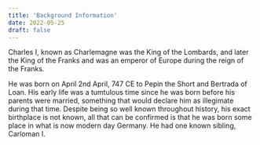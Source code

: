 ```yaml
---
title: 'Background Information'
date: 2022-05-25
draft: false
---
```


Charles I, known as Charlemagne was the King of the Lombards, and later the King of the Franks and was an emperor of Europe during the reign of the Franks. 

He was born on April 2nd April, 747 CE to Pepin the Short and Bertrada of Loan. His early life was a tumtulous time since he was born before his parents were married, something that would declare him as illegimate during that time. Despite being so well known throughout history, his exact birthplace is not known, all that can be confirmed is that he was born some place in what is now modern day Germany. He had one known sibling, Carloman I. 
